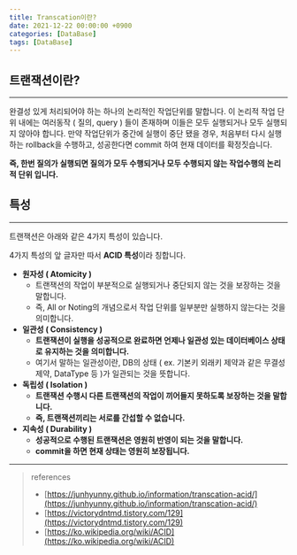 ```yaml
---
title: Transcation이란?
date: 2021-12-22 00:00:00 +0900
categories: [DataBase]
tags: [DataBase]
---
```


## 트랜잭션이란?

---

완결성 있게 처리되어야 하는 하나의 논리적인 작업단위를 말합니다.
이 논리적 작업 단위 내에는 여러동작 ( 질의, query ) 들이 존재하며 이들은 모두 실행되거나 모두 실행되지 않아야 합니다. 만약 작업단위가 중간에 실행이 중단 됐을 경우, 처음부터 다시 실행하는 rollback을 수행하고, 성공한다면 commit 하여 현재 데이터를 확정짓습니다.

**즉, 한번 질의가 실행되면 질의가 모두 수행되거나 모두 수행되지 않는 작업수행의 논리적 단위 입니다.**

## 특성

---

트랜잭션은 아래와 같은 4가지 특성이 있습니다.

4가지 특성의 앞 글자만 따서 **ACID 특성**이라 칭합니다.

- **원자성 ( Atomicity )**
  - 트랜잭션의 작업이 부분적으로 실행되거나 중단되지 않는 것을 보장하는 것을 말합니다.
  - 즉, All or Noting의 개념으로서 작업 단위를 일부분만 실행하지 않는다는 것을 의미합니다.
- **일관성 ( Consistency )**
  - **트랜잭션이 실행을 성공적으로 완료하면 언제나 일관성 있는 데이터베이스 상태로 유지하는 것을 의미합니다.**
  - 여기서 말하는 일관성이란, DB의 상태 ( ex. 기본키 외래키 제약과 같은 무결성 제약, DataType 등 )가 일관되는 것을 뜻합니다.
- **독립성 ( Isolation )**
  - **트랜잭션 수행시 다른 트랜잭션의 작업이 끼어들지 못하도록 보장하는 것을 말합니다.**
  - **즉, 트랜잭션끼리는 서로를 간섭할 수 없습니다.**
- **지속성 ( Durability )**
  - **성공적으로 수행된 트랜잭션은 영원히 반영이 되는 것을 말합니다.**
  - **commit을 하면 현재 상태는 영원히 보장됩니다.**

<hr class="end-line">

> references
>
> - [https://junhyunny.github.io/information/transcation-acid/](https://junhyunny.github.io/information/transcation-acid/)
> - [https://victorydntmd.tistory.com/129](https://victorydntmd.tistory.com/129)
> - [https://ko.wikipedia.org/wiki/ACID](https://ko.wikipedia.org/wiki/ACID)
